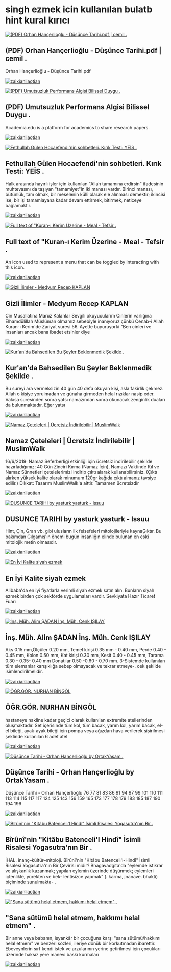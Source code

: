 # singh ezmek icin kullanılan bulatb hint kural kırıcı
<a href="https://mnn.zoosnet.net/LR/Chatpre.aspx?id=MNN94995150&p=https://topgrinding.com/" target="_blank">![(PDF) Orhan Hançerlioğlu - Düşünce Tarihi.pdf | cemil .](https://github.com/technlg/images/blob/main/65.jpg)</a>
## (PDF) Orhan Hançerlioğlu - Düşünce Tarihi.pdf | cemil .
Orhan Hançerlioğlu - Düşünce Tarihi.pdf
<a href="https://mnn.zoosnet.net/LR/Chatpre.aspx?id=MNN94995150&p=https://topgrinding.com/" target="_blank"><img src="https://github.com/technlg/images/raw/main/chat11.jpg" alt="zaixianliaotian"/></a><a href="//whatsapp.shibangsoft.com/WhatsApp.php" ><img src="https://github.com/technlg/images/raw/main/chat11.png" alt=""></a>
<a href="https://mnn.zoosnet.net/LR/Chatpre.aspx?id=MNN94995150&p=https://topgrinding.com/" target="_blank">![(PDF) Umutsuzluk Performans Algisi Bilissel Duygu .](https://github.com/technlg/images/blob/main/12.jpg)</a>
## (PDF) Umutsuzluk Performans Algisi Bilissel Duygu .
Academia.edu is a platform for academics to share research papers.
<a href="https://mnn.zoosnet.net/LR/Chatpre.aspx?id=MNN94995150&p=https://topgrinding.com/" target="_blank"><img src="https://github.com/technlg/images/raw/main/chat11.jpg" alt="zaixianliaotian"/></a><a href="//whatsapp.shibangsoft.com/WhatsApp.php" ><img src="https://github.com/technlg/images/raw/main/chat11.png" alt=""></a>
<a href="https://mnn.zoosnet.net/LR/Chatpre.aspx?id=MNN94995150&p=https://topgrinding.com/" target="_blank">![Fethullah Gülen Hocaefendi'nin sohbetleri. Kırık Testi: YEİS .](https://github.com/technlg/images/blob/main/5.jpg)</a>
## Fethullah Gülen Hocaefendi'nin sohbetleri. Kırık Testi: YEİS .
Halk arasında hayırlı işler için kullanılan "Allah tamamına erdirsin" ifadesinin muhtevasını da taşıyan "tamamiyet"in iki manası vardır. Birinci manası, bütünlük, tam olmak, bir meselenin küllî olarak ele alınması demektir; ikincisi ise, bir işi tamamlayana kadar devam ettirmek, bitirmek, neticeye bağlamaktır.
<a href="https://mnn.zoosnet.net/LR/Chatpre.aspx?id=MNN94995150&p=https://topgrinding.com/" target="_blank"><img src="https://github.com/technlg/images/raw/main/chat11.jpg" alt="zaixianliaotian"/></a><a href="//whatsapp.shibangsoft.com/WhatsApp.php" ><img src="https://github.com/technlg/images/raw/main/chat11.png" alt=""></a>
<a href="https://mnn.zoosnet.net/LR/Chatpre.aspx?id=MNN94995150&p=https://topgrinding.com/" target="_blank">![Full text of "Kuran-ı Kerim Üzerine - Meal - Tefsir .](https://github.com/technlg/images/blob/main/28.jpg)</a>
## Full text of "Kuran-ı Kerim Üzerine - Meal - Tefsir .
An icon used to represent a menu that can be toggled by interacting with this icon.
<a href="https://mnn.zoosnet.net/LR/Chatpre.aspx?id=MNN94995150&p=https://topgrinding.com/" target="_blank"><img src="https://github.com/technlg/images/raw/main/chat11.jpg" alt="zaixianliaotian"/></a><a href="//whatsapp.shibangsoft.com/WhatsApp.php" ><img src="https://github.com/technlg/images/raw/main/chat11.png" alt=""></a>
<a href="https://mnn.zoosnet.net/LR/Chatpre.aspx?id=MNN94995150&p=https://topgrinding.com/" target="_blank">![Gizli İlimler - Medyum Recep KAPLAN](https://github.com/technlg/images/blob/main/27.jpg)</a>
## Gizli İlimler - Medyum Recep KAPLAN
Cin Musallatına Maruz Kalanlar Sevgili okuyucularım Cinlerin varlığına Elhamdülillah Müslüman olmamız sebebiyle inanıyoruz çünkü Cenab-i Allah Kuran-ı Kerim'de Zariyat suresi 56. Ayette buyuruyorki "Ben cinleri ve insanları ancak bana ibadet etsinler diye 
<a href="https://mnn.zoosnet.net/LR/Chatpre.aspx?id=MNN94995150&p=https://topgrinding.com/" target="_blank"><img src="https://github.com/technlg/images/raw/main/chat11.jpg" alt="zaixianliaotian"/></a><a href="//whatsapp.shibangsoft.com/WhatsApp.php" ><img src="https://github.com/technlg/images/raw/main/chat11.png" alt=""></a>
<a href="https://mnn.zoosnet.net/LR/Chatpre.aspx?id=MNN94995150&p=https://topgrinding.com/" target="_blank">![Kur'an'da Bahsedilen Bu Şeyler Beklenmedik Şekilde .](https://github.com/technlg/images/blob/main/3.jpg)</a>
## Kur'an'da Bahsedilen Bu Şeyler Beklenmedik Şekilde .
Bu sureyi ara vermeksizin 40 gün 40 defa okuyan kişi, asla fakirlik çekmez. Allah o kişiye yorulmadan ve günaha girmeden helal rızıklar nasip eder. Vakısa suresinden sonra yatsı namazından sonra okunacak zenginlik duaları da bulunmaktadır. Eğer yatsı 
<a href="https://mnn.zoosnet.net/LR/Chatpre.aspx?id=MNN94995150&p=https://topgrinding.com/" target="_blank"><img src="https://github.com/technlg/images/raw/main/chat11.jpg" alt="zaixianliaotian"/></a><a href="//whatsapp.shibangsoft.com/WhatsApp.php" ><img src="https://github.com/technlg/images/raw/main/chat11.png" alt=""></a>
<a href="https://mnn.zoosnet.net/LR/Chatpre.aspx?id=MNN94995150&p=https://topgrinding.com/" target="_blank">![Namaz Çeteleleri | Ücretsiz İndirilebilir | MuslimWalk](https://github.com/technlg/images/blob/main/43.jpg)</a>
## Namaz Çeteleleri | Ücretsiz İndirilebilir | MuslimWalk
16/6/2019· Namaz Seferberliği etkinliği için ücretsiz indirilebilir şekilde hazırladığımız: 40 Gün Zinciri Kırma (Namaz İçin), Namazı Vaktinde Kıl ve Namaz Sünnetleri çetelelerimizi indirip çıktı alarak kullanabilirsiniz. (Çıktı alırken yüksek kalite olarak minumum 120gr kağıda çıktı almanız tavsiye edilir.) Dikkat: Tasarım MuslimWalk'a aittir. Tamamen ücretsizdir 
<a href="https://mnn.zoosnet.net/LR/Chatpre.aspx?id=MNN94995150&p=https://topgrinding.com/" target="_blank"><img src="https://github.com/technlg/images/raw/main/chat11.jpg" alt="zaixianliaotian"/></a><a href="//whatsapp.shibangsoft.com/WhatsApp.php" ><img src="https://github.com/technlg/images/raw/main/chat11.png" alt=""></a>
<a href="https://mnn.zoosnet.net/LR/Chatpre.aspx?id=MNN94995150&p=https://topgrinding.com/" target="_blank">![DUSUNCE TARIHI by yasturk yasturk - Issuu](https://github.com/technlg/images/blob/main/31.jpg)</a>
## DUSUNCE TARIHI by yasturk yasturk - Issuu
Hint, Çin, Ġran vb. gibi ulusların ilk felsefeleri mitolojileriyle kaynaĢıktır. Bu bakımdan Gılgamış'ın önemi bugün insanlığın elinde bulunan en eski mitolojik metin olmasıdır.
<a href="https://mnn.zoosnet.net/LR/Chatpre.aspx?id=MNN94995150&p=https://topgrinding.com/" target="_blank"><img src="https://github.com/technlg/images/raw/main/chat11.jpg" alt="zaixianliaotian"/></a><a href="//whatsapp.shibangsoft.com/WhatsApp.php" ><img src="https://github.com/technlg/images/raw/main/chat11.png" alt=""></a>
<a href="https://mnn.zoosnet.net/LR/Chatpre.aspx?id=MNN94995150&p=https://topgrinding.com/" target="_blank">![En İyi Kalite siyah ezmek](https://github.com/technlg/images/blob/main/25.jpg)</a>
## En İyi Kalite siyah ezmek
Alibaba'da en iyi fiyatlarla verimli siyah ezmek satın alın. Bunların siyah ezmek birden çok sektörde uygulamaları vardır. Sevkiyata Hazır Ticaret Fuarı
<a href="https://mnn.zoosnet.net/LR/Chatpre.aspx?id=MNN94995150&p=https://topgrinding.com/" target="_blank"><img src="https://github.com/technlg/images/raw/main/chat11.jpg" alt="zaixianliaotian"/></a><a href="//whatsapp.shibangsoft.com/WhatsApp.php" ><img src="https://github.com/technlg/images/raw/main/chat11.png" alt=""></a>
<a href="https://mnn.zoosnet.net/LR/Chatpre.aspx?id=MNN94995150&p=https://topgrinding.com/" target="_blank">![İnş. Müh. Alim ŞADAN İnş. Müh. Cenk IŞILAY](https://github.com/technlg/images/blob/main/21.jpg)</a>
## İnş. Müh. Alim ŞADAN İnş. Müh. Cenk IŞILAY
Aks 0.15 mm,Ölçüler 0.20 mm, Temel kirişi 0.35 mm - 0.40 mm, Perde 0.40 - 0.45 mm, Kolon 0.50 mm, Kat kirişi 0.30 mm, Kesit 0.40 - 0.45 mm, Tarama 0.30 - 0.35- 0.40 mm Donatılar 0.50 -0.60 - 0.70 mm. 3-Sistemde kullanılan tüm elemanlar karışıklığa sebep olmayacak ve tekrar etmeye-. cek şekilde isimlendirilmelidir.
<a href="https://mnn.zoosnet.net/LR/Chatpre.aspx?id=MNN94995150&p=https://topgrinding.com/" target="_blank"><img src="https://github.com/technlg/images/raw/main/chat11.jpg" alt="zaixianliaotian"/></a><a href="//whatsapp.shibangsoft.com/WhatsApp.php" ><img src="https://github.com/technlg/images/raw/main/chat11.png" alt=""></a>
<a href="https://mnn.zoosnet.net/LR/Chatpre.aspx?id=MNN94995150&p=https://topgrinding.com/" target="_blank">![ÖĞR.GÖR. NURHAN BİNGÖL](https://github.com/technlg/images/blob/main/7.jpg)</a>
## ÖĞR.GÖR. NURHAN BİNGÖL
hastaneye nakline kadar geçici olarak kullanılan extremite atellerinden oluşmaktadır. Set içerisinde tüm kol, tüm bacak, yarım kol, yarım bacak, el-el bileği, ayak-ayak bileği için pompa veya ağızdan hava verilerek şişirilmesi şeklinde kullanılan 6 adet atel
<a href="https://mnn.zoosnet.net/LR/Chatpre.aspx?id=MNN94995150&p=https://topgrinding.com/" target="_blank"><img src="https://github.com/technlg/images/raw/main/chat11.jpg" alt="zaixianliaotian"/></a><a href="//whatsapp.shibangsoft.com/WhatsApp.php" ><img src="https://github.com/technlg/images/raw/main/chat11.png" alt=""></a>
<a href="https://mnn.zoosnet.net/LR/Chatpre.aspx?id=MNN94995150&p=https://topgrinding.com/" target="_blank">![Düşünce Tarihi - Orhan Hançerlioğlu by OrtakYasam .](https://github.com/technlg/images/blob/main/7.jpg)</a>
## Düşünce Tarihi - Orhan Hançerlioğlu by OrtakYasam .
Düşünce Tarihi - Orhan Hançerlioğlu 76 77 81 83 86 91 94 97 99 101 110 111 113 114 115 117 117 124 125 143 156 159 165 173 177 178 179 183 185 187 190 194 196 
<a href="https://mnn.zoosnet.net/LR/Chatpre.aspx?id=MNN94995150&p=https://topgrinding.com/" target="_blank"><img src="https://github.com/technlg/images/raw/main/chat11.jpg" alt="zaixianliaotian"/></a><a href="//whatsapp.shibangsoft.com/WhatsApp.php" ><img src="https://github.com/technlg/images/raw/main/chat11.png" alt=""></a>
<a href="https://mnn.zoosnet.net/LR/Chatpre.aspx?id=MNN94995150&p=https://topgrinding.com/" target="_blank">![Bîrûnî'nin "Kitâbu Batenceli'l Hindî" İsimli Risalesi Yogasutra'nın Bir .](https://github.com/technlg/images/blob/main/66.jpg)</a>
## Bîrûnî'nin "Kitâbu Batenceli'l Hindî" İsimli Risalesi Yogasutra'nın Bir .
İHAL. inanç–kültür–mitoloji. Bîrûnî'nin "Kitâbu Batenceli'l-Hindî" İsimli Risalesi Yogasutra'nın Bir Çevirisi midir? Bhagavadgita'da "eylemde istikrar ve alışkanlık kazanmak; yapılan eylemin üzerinde düşünmek; eylemleri içtenlikle, yürekten ve bek- lentisizce yapmak" (. karma, jnanave. bhakti) biçiminde sunulmakta- .
<a href="https://mnn.zoosnet.net/LR/Chatpre.aspx?id=MNN94995150&p=https://topgrinding.com/" target="_blank"><img src="https://github.com/technlg/images/raw/main/chat11.jpg" alt="zaixianliaotian"/></a><a href="//whatsapp.shibangsoft.com/WhatsApp.php" ><img src="https://github.com/technlg/images/raw/main/chat11.png" alt=""></a>
<a href="https://mnn.zoosnet.net/LR/Chatpre.aspx?id=MNN94995150&p=https://topgrinding.com/" target="_blank">!["Sana sütümü helal etmem, hakkımı helal etmem" .](https://github.com/technlg/images/blob/main/25.jpg)</a>
## "Sana sütümü helal etmem, hakkımı helal etmem" .
Bir anne veya babanın, isyankâr bir çocuğuna karşı "sana sütümü/hakkımı helal etmem" ve benzeri sözleri, ileriye dönük bir korkutmadan ibarettir. Ebeveynlerin sırf kendi istek ve arzularının yerine getirilmesi için çocukları üzerinde haksız yere manevi baskı kurmaları 
<a href="https://mnn.zoosnet.net/LR/Chatpre.aspx?id=MNN94995150&p=https://topgrinding.com/" target="_blank"><img src="https://github.com/technlg/images/raw/main/chat11.jpg" alt="zaixianliaotian"/></a><a href="//whatsapp.shibangsoft.com/WhatsApp.php" ><img src="https://github.com/technlg/images/raw/main/chat11.png" alt=""></a>
